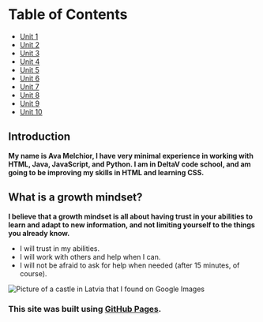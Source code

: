 # Table of Contents

- [Unit 1](reading-viens1.md)
- [Unit 2](reading-divi2.md)
- [Unit 3](reading-tris3.md)
- [Unit 4](reading-cetri4.md)
- [Unit 5](reading-pieci5.md)
- [Unit 6](reading.sesi6.md)
- [Unit 7](reading.septini7.md)
- [Unit 8](reading.astoni8.md)
- [Unit 9](reading.devini9.md)
- [Unit 10](reading.desmit10.md)

## Introduction
**My name is Ava Melchior, I have very minimal experience in working with HTML, Java, JavaScript, and Python. I am in DeltaV code school, and am going to be improving my skills in HTML and learning CSS.**

## What is a growth mindset?

**I believe that a growth mindset is all about having trust in your abilities to learn and adapt to new information, and not limiting yourself to the things you already know.**
- I will trust in my abilities.
- I will work with others and help when I can.
- I will not be afraid to ask for help when needed (after 15 minutes, of course).

![Picture of a castle in Latvia that I found on Google Images](https://cdn1.matadornetwork.com/blogs/1/2019/08/Aerial-view-of-Turaida-Castle-1200x900.jpg)

### This site was built using [GitHub Pages](https://pages.github.com/).
